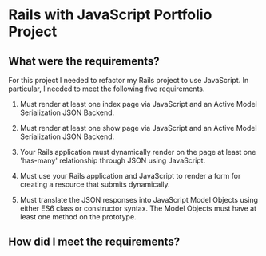 <h1> Rails with JavaScript Portfolio Project</h1>

<h2>What were the requirements?</h2>

For this project I needed to refactor my Rails project to use JavaScript.  In particular, I needed to meet the following five requirements.

1. Must render at least one index page via JavaScript and an Active Model Serialization JSON Backend.

2. Must render at least one show page via JavaScript and an Active Model Serialization JSON Backend.

3. Your Rails application must dynamically render on the page at least one 'has-many' relationship through JSON using JavaScript.

4. Must use your Rails application and JavaScript to render a form for creating a resource that submits dynamically.

5. Must translate the JSON responses into JavaScript Model Objects using either ES6 class or constructor syntax. The Model Objects must have at least one method on the prototype. 


<h2>How did I meet the requirements?</h2>

